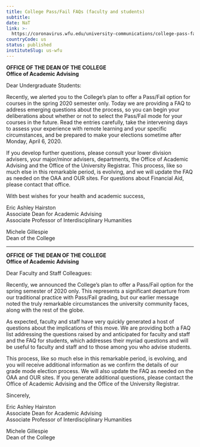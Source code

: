 ```yaml
---
title: College Pass/Fail FAQs (faculty and students)
subtitle: 
date: NaT
link: >-
  https://coronavirus.wfu.edu/university-communications/college-pass-fail-faqs-faculty-and-students/
countryCode: us
status: published
instituteSlug: us-wfu
---
```

**OFFICE OF THE DEAN OF THE COLLEGE  
Office of Academic Advising**

Dear Undergraduate Students:

Recently, we alerted you to the College’s plan to offer a Pass/Fail option for courses in the spring 2020 semester only. Today we are providing a FAQ to address emerging questions about the process, so you can begin your deliberations about whether or not to select the Pass/Fail mode for your courses in the future. Read the entries carefully, take the intervening days to assess your experience with remote learning and your specific circumstances, and be prepared to make your elections sometime after Monday, April 6, 2020.

If you develop further questions, please consult your lower division advisers, your major/minor advisers, departments, the Office of Academic Advising and the Office of the University Registrar. This process, like so much else in this remarkable period, is evolving, and we will update the FAQ as needed on the OAA and OUR sites. For questions about Financial Aid, please contact that office.

With best wishes for your health and academic success,

Eric Ashley Hairston  
Associate Dean for Academic Advising  
Associate Professor of Interdisciplinary Humanities

Michele Gillespie  
Dean of the College 

* * *

**OFFICE OF THE DEAN OF THE COLLEGE  
Office of Academic Advising**

Dear Faculty and Staff Colleagues:

Recently, we announced the College’s plan to offer a Pass/Fail option for the spring semester of 2020 only. This represents a significant departure from our traditional practice with Pass/Fail grading, but our earlier message noted the truly remarkable circumstances the university community faces, along with the rest of the globe.

As expected, faculty and staff have very quickly generated a host of questions about the implications of this move. We are providing both a FAQ list addressing the questions raised by and anticipated for faculty and staff and the FAQ for students, which addresses their myriad questions and will be useful to faculty and staff and to those among you who advise students. 

This process, like so much else in this remarkable period, is evolving, and you will receive additional information as we confirm the details of our grade mode election process. We will also update the FAQ as needed on the OAA and OUR sites. If you generate additional questions, please contact the Office of Academic Advising and the Office of the University Registrar. 

Sincerely,

Eric Ashley Hairston  
Associate Dean for Academic Advising  
Associate Professor of Interdisciplinary Humanities

Michele Gillespie  
Dean of the College
